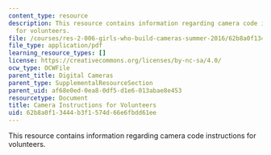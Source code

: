 ```yaml
---
content_type: resource
description: This resource contains information regarding camera code instructions
  for volunteers.
file: /courses/res-2-006-girls-who-build-cameras-summer-2016/62b8a0f13444b3f1574d66e6fbdd61ee_MITRES_2_006SUM16_Cam_Vols.pdf
file_type: application/pdf
learning_resource_types: []
license: https://creativecommons.org/licenses/by-nc-sa/4.0/
ocw_type: OCWFile
parent_title: Digital Cameras
parent_type: SupplementalResourceSection
parent_uid: af68e0ed-0ea8-0df5-d1e6-013abae8e453
resourcetype: Document
title: Camera Instructions for Volunteers
uid: 62b8a0f1-3444-b3f1-574d-66e6fbdd61ee
---
```

This resource contains information regarding camera code instructions for volunteers.